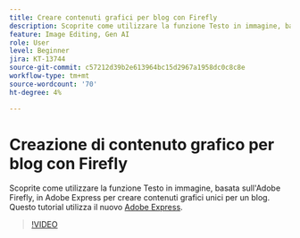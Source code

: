 ```yaml
---
title: Creare contenuti grafici per blog con Firefly
description: Scoprite come utilizzare la funzione Testo in immagine, basata sull'Adobe Firefly, in Adobe Express per creare contenuti grafici unici per un blog
feature: Image Editing, Gen AI
role: User
level: Beginner
jira: KT-13744
source-git-commit: c57212d39b2e613964bc15d2967a1958dc0c8c8e
workflow-type: tm+mt
source-wordcount: '70'
ht-degree: 4%

---
```


# Creazione di contenuto grafico per blog con Firefly

Scoprite come utilizzare la funzione Testo in immagine, basata sull&#39;Adobe Firefly, in Adobe Express per creare contenuti grafici unici per un blog. Questo tutorial utilizza il nuovo [Adobe Express](https://www.adobe.com/express/).

>[!VIDEO](https://video.tv.adobe.com/v/3422408?quality=12&learn=on&hidetitle=true)

